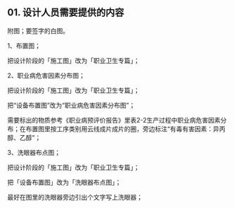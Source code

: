 ## 01. 设计人员需要提供的内容

附图；要签字的白图。

1、布置图；

把设计阶段的「施工图」改为「职业卫生专篇」；

2、职业病危害因素分布图；

把设计阶段的「施工图」改为「职业卫生专篇」；

把“设备布置图”改为“职业病危害因素分布图”；

需要标出的物质参考《职业病预评价报告》里表2-2生产过程中职业病危害因素分布；在布置图里按工序类别用云线成片成片的圈，旁边标注“有毒有害因素：异丙醇、乙醇”；

3、洗眼器布点图；

把设计阶段的「施工图」改为「职业卫生专篇」；

把「设备布置图」改为「洗眼器布点图」；

最好在图里的洗眼器旁边引出个文字写上洗眼器；